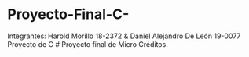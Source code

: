 # Proyecto-Final-C-
Integrantes: Harold Morillo 18-2372 &amp; Daniel Alejandro De León 19-0077
Proyecto de C # Proyecto final de Micro Créditos.
